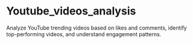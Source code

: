# Youtube_videos_analysis
Analyze YouTube trending videos based on likes and comments, identify top-performing videos, and understand engagement patterns.
